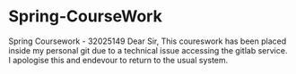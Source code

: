# Spring-CourseWork
Spring Coursework - 32025149 
Dear Sir, 
This coureswork has been placed inside my personal git due to a technical issue accessing the gitlab service. I apologise this and endevour to return to the usual system. 
